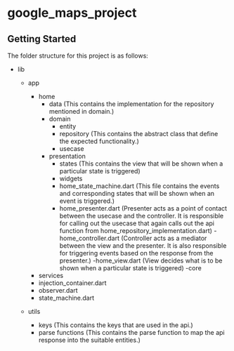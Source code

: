 # google_maps_project


## Getting Started

The folder structure for this project is as follows: 

- lib<br>
    - app
        - home
            - data (This contains the implementation for the repository mentioned in domain.) <br>
            - domain<br>
                - entity
                - repository (This contains the abstract class that define the expected functionality.)
                - usecase
            - presentation <br>
                - states (This contains the view that will be shown when a particular state is triggered)
                - widgets 
                - home_state_machine.dart (This file contains the events and corresponding states that will be shown when an event is triggered.)
                - home_presenter.dart (Presenter acts as a point of contact between the usecase and the controller. It is responsible for calling out the usecase that again calls out the api function from home_repository_implementation.dart)
                -home_controller.dart (Controller acts as a mediator between the view and the presenter. It is also responsible for triggering events based on the response from the presenter.)
                -home_view.dart (View decides what is to be shown when a particular state is triggered)
    -core
        - services
        - injection_container.dart
        - observer.dart
        - state_machine.dart
        
    - utils 
        - keys (This contains the keys that are used in the api.)
        - parse functions (This contains the parse function to map the api response into the suitable entities.)
        
        



